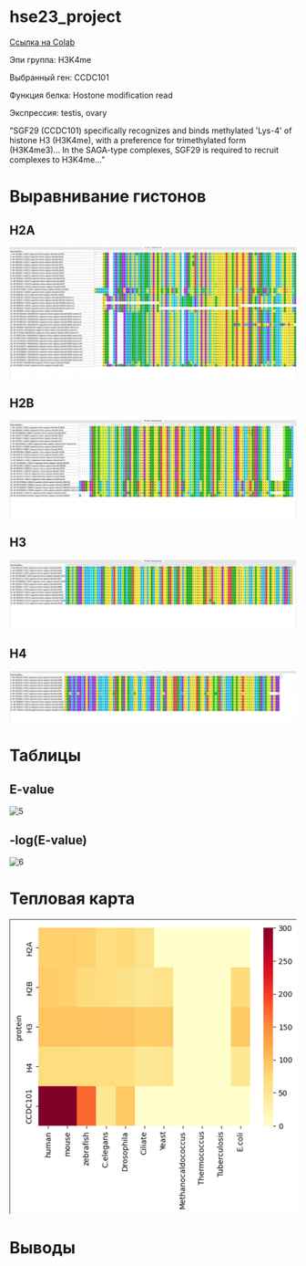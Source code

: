 # hse23_project

[Ссылка на Colab](https://colab.research.google.com/drive/142berzmzqlXVrxjvGY-LQnU2WTjGTvki?usp=sharing)

Эпи группа: H3K4me

Выбранный ген: CCDC101

Функция белка: Hostone modification read 

Экспрессия: testis, ovary

"SGF29 (CCDC101) specifically recognizes and binds methylated 'Lys-4' of histone H3 (H3K4me), with a preference for trimethylated form (H3K4me3)... In the SAGA-type complexes, SGF29 is required to recruit complexes to H3K4me…”

# Выравнивание гистонов 
## H2A
![1](https://github.com/alkmnd/hse23_project/raw/main/img/H2A.jpg)
## H2B
![2](https://github.com/alkmnd/hse23_project/raw/main/img/H2B.jpg)
## H3
![3](https://github.com/alkmnd/hse23_project/raw/main/img/H3.jpg)
## H4
![4](https://github.com/alkmnd/hse23_project/raw/main/img/H4.jpg)

# Таблицы
## E-value
![5](https://github.com/alkmnd/hse23_project/raw/main/img/e_value.jpg)
## -log(E-value)
![6](https://github.com/alkmnd/hse23_project/raw/main/img/log_e_value.jpg)
# Тепловая карта 
![7](https://github.com/alkmnd/hse23_project/raw/main/img/hitmap.jpg)
# Выводы

